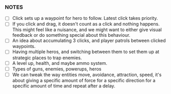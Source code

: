 ### NOTES

- [ ] Click sets up a waypoint for hero to follow. Latest click takes priority. 
- [ ] If you click and drag, it doesn't count as a click and nothing happens. This might feel like a nuisance, and we might want to either give visual feedback or do something special about this behaviour.
- [ ] An idea about accumulating 3 clicks, and player patrols between clicked waypoints.
- [ ] Having multiple heros, and switching between them to set them up at strategic places to trap enemies.
- [ ] A level up, health, and maybe ammo system.
- [ ] Types of guns, enemies, powerups, heros
- [ ] We can tweak the way entities move, avoidance, attraction, speed, it's about giving a specific amount of force for a specific direction for a specific amount of time and repeat after a delay.
